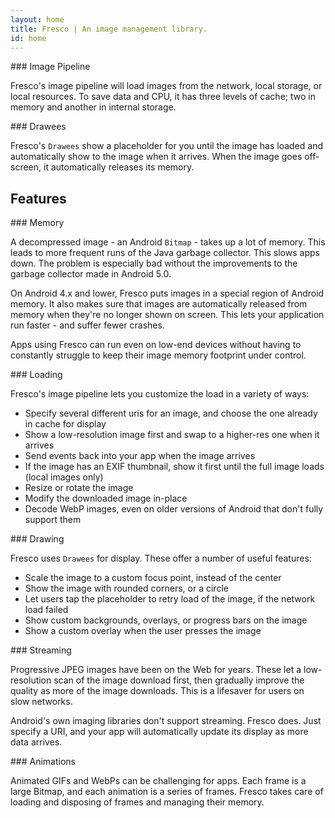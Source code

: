```yaml
---
layout: home
title: Fresco | An image management library.
id: home
---
```


<div class="gridBlock">
<div class="featureBlock twoByGridBlock" markdown="1">
### Image Pipeline

Fresco's image pipeline will load images from the network, local storage, or local resources. To save data and CPU, it has three levels of cache; two in memory and another in internal storage.
</div>
<div class="featureBlock twoByGridBlock" markdown="1">
### Drawees

Fresco's `Drawees` show a placeholder for you until the image has loaded and automatically show to the image when it arrives. When the image goes off-screen, it automatically releases its memory.
</div>
</div>

## Features

<div class="gridBlock">
<div class="featureBlock twoByGridBlock" markdown="1">
### Memory

A decompressed image - an Android `Bitmap` - takes up a lot of memory. This leads to more frequent runs of the Java garbage collector. This slows apps down. The problem is especially bad without the improvements to the garbage collector made in Android 5.0.

On Android 4.x and lower, Fresco puts images in a special region of Android memory. It also makes sure that images are automatically released from memory when they're no longer shown on screen. This lets your application run faster - and suffer fewer crashes.

Apps using Fresco can run even on low-end devices without having to constantly struggle to keep their image memory footprint under control.

</div>
<div class="featureBlock twoByGridBlock" markdown="1">
### Loading

Fresco's image pipeline lets you customize the load in a variety of ways:

* Specify several different uris for an image, and choose the one already in cache for display
* Show a low-resolution image first and swap to a higher-res one when it arrives
* Send events back into your app when the image arrives
* If the image has an EXIF thumbnail, show it first until the full image loads (local images only)
* Resize or rotate the image
* Modify the downloaded image in-place
* Decode WebP images, even on older versions of Android that don't fully support them

</div>
<div class="featureBlock twoByGridBlock" markdown="1">
### Drawing

Fresco uses `Drawees` for display. These offer a number of useful features:

* Scale the image to a custom focus point, instead of the center
* Show the image with rounded corners, or a circle
* Let users tap the placeholder to retry load of the image, if the network load failed
* Show custom backgrounds, overlays, or progress bars on the image
* Show a custom overlay when the user presses the image

</div>
<div class="featureBlock twoByGridBlock" markdown="1">
### Streaming

Progressive JPEG images have been on the Web for years. These let a low-resolution scan of the image download first, then gradually improve the quality as more of the image downloads. This is a lifesaver for users on slow networks.

Android's own imaging libraries don't support streaming. Fresco does. Just specify a URI, and your app will automatically update its display as more data arrives.

</div>
<div class="featureBlock twoByGridBlock" markdown="1">
### Animations

Animated GIFs and WebPs can be challenging for apps. Each frame is a large Bitmap, and each animation is a series of frames. Fresco takes care of loading and disposing of frames and managing their memory.
</div>
</div>
